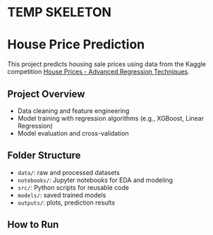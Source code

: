 # TEMP SKELETON

# House Price Prediction

This project predicts housing sale prices using data from the Kaggle competition [House Prices - Advanced Regression Techniques](https://www.kaggle.com/c/house-prices-advanced-regression-techniques).

## Project Overview

- Data cleaning and feature engineering
- Model training with regression algorithms (e.g., XGBoost, Linear Regression)
- Model evaluation and cross-validation

## Folder Structure

- `data/`: raw and processed datasets
- `notebooks/`: Jupyter notebooks for EDA and modeling
- `src/`: Python scripts for reusable code
- `models/`: saved trained models
- `outputs/`: plots, prediction results

## How to Run